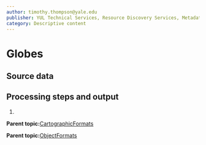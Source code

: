 ```yaml
---
author: timothy.thompson@yale.edu
publisher: YUL Technical Services, Resource Discovery Services, Metadata Services Unit
category: Descriptive content
---
```


# Globes

## Source data

## Processing steps and output

1.  
**Parent topic:**[CartographicFormats](../../concepts/supertypes/cartographicformats.md)

**Parent topic:**[ObjectFormats](../../concepts/supertypes/objectformats.md)

